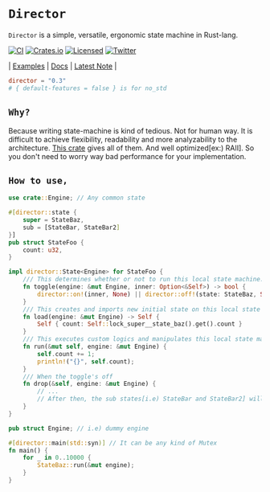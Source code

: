 # **`Director`**

`Director` is a simple, versatile, ergonomic state machine in Rust-lang.

[![CI][ci-badge]][ci-url]
[![Crates.io][crates-badge]][crates-url]
[![Licensed][license-badge]][license-url]
[![Twitter][twitter-badge]][twitter-url]

[ci-badge]: https://github.com/just-do-halee/director/actions/workflows/ci.yml/badge.svg
[crates-badge]: https://img.shields.io/crates/v/director.svg?labelColor=383636
[license-badge]: https://img.shields.io/crates/l/director?labelColor=383636
[twitter-badge]: https://img.shields.io/twitter/follow/do_halee?style=flat&logo=twitter&color=4a4646&labelColor=333131&label=just-do-halee
[ci-url]: https://github.com/just-do-halee/director/actions
[twitter-url]: https://twitter.com/do_halee
[crates-url]: https://crates.io/crates/director
[license-url]: https://github.com/just-do-halee/director

| [Examples](./examples/) | [Docs](https://docs.rs/director) | [Latest Note](./CHANGELOG.md) |

```toml
director = "0.3"
# { default-features = false } is for no_std
```

## **`Why?`**

Because writing state-machine is kind of tedious. Not for human way. It is difficult to achieve flexibility, readability and more analyzability to the architecture. [This crate](https://crates.io/crates/director) gives all of them. And well optimized[ex:) RAII]. So you don't need to worry way bad performance for your implementation.

## **`How to use,`**

```rust
use crate::Engine; // Any common state

#[director::state {
    super = StateBaz,
    sub = [StateBar, StateBar2]
}]
pub struct StateFoo {
    count: u32,
}

impl director::State<Engine> for StateFoo {
    /// This determines whether or not to run this local state machine.
    fn toggle(engine: &mut Engine, inner: Option<&Self>) -> bool {
        director::on!(inner, None) || director::off!(state: StateBaz, Some(state) if state.count > 1000)
    }
    /// This creates and imports new initial state on this local state machine when the toggle's on.
    fn load(engine: &mut Engine) -> Self {
        Self { count: Self::lock_super__state_baz().get().count }
    }
    /// This executes custom logics and manipulates this local state machine's states.
    fn run(&mut self, engine: &mut Engine) {
        self.count += 1;
        println!("{}", self.count);
    }
    /// When the toggle's off
    fn drop(&self, engine: &mut Engine) {
        // ...
        // After then, the sub states[i.e) StateBar and StateBar2] will be droped automatically.
    }
}
```

```rust
pub struct Engine; // i.e) dummy engine

#[director::main(std::syn)] // It can be any kind of Mutex
fn main() {
    for _ in 0..10000 {
        StateBaz::run(&mut engine);
    }
}
```
